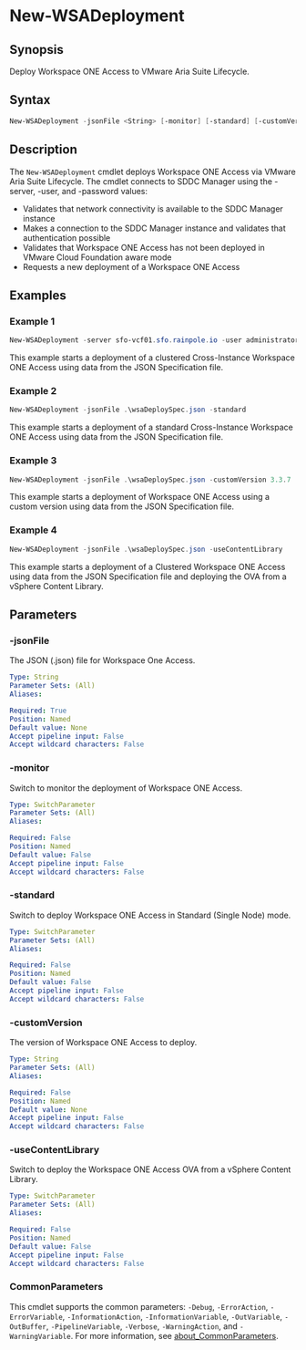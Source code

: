 # New-WSADeployment

## Synopsis

Deploy Workspace ONE Access to VMware Aria Suite Lifecycle.

## Syntax

``` PowerShell
New-WSADeployment -jsonFile <String> [-monitor] [-standard] [-customVersion <String>] [-useContentLibrary] [<CommonParameters>]
```

## Description

The `New-WSADeployment` cmdlet deploys Workspace ONE Access via VMware Aria Suite Lifecycle.
The cmdlet connects to SDDC Manager using the -server, -user, and -password values:

- Validates that network connectivity is available to the SDDC Manager instance
- Makes a connection to the SDDC Manager instance and validates that authentication possible
- Validates that Workspace ONE Access has not been deployed in VMware Cloud Foundation aware mode
- Requests a new deployment of a Workspace ONE Access

## Examples

### Example 1

``` PowerShell
New-WSADeployment -server sfo-vcf01.sfo.rainpole.io -user administrator@vsphere.local -pass VMw@re1! -jsonFile .\wsaDeploySpec.json
```

This example starts a deployment of a clustered Cross-Instance Workspace ONE Access using data from the JSON Specification file.

### Example 2

``` PowerShell
New-WSADeployment -jsonFile .\wsaDeploySpec.json -standard
```

This example starts a deployment of a standard Cross-Instance Workspace ONE Access using data from the JSON Specification file.

### Example 3

``` PowerShell
New-WSADeployment -jsonFile .\wsaDeploySpec.json -customVersion 3.3.7
```

This example starts a deployment of Workspace ONE Access using a custom version using data from the JSON Specification file.

### Example 4

``` PowerShell
New-WSADeployment -jsonFile .\wsaDeploySpec.json -useContentLibrary
```

This example starts a deployment of a Clustered Workspace ONE Access using data from the JSON Specification file and deploying the OVA from a vSphere Content Library.

## Parameters

### -jsonFile

The JSON (.json) file for Workspace One Access.

```yaml
Type: String
Parameter Sets: (All)
Aliases:

Required: True
Position: Named
Default value: None
Accept pipeline input: False
Accept wildcard characters: False
```

### -monitor

Switch to monitor the deployment of Workspace ONE Access.

```yaml
Type: SwitchParameter
Parameter Sets: (All)
Aliases:

Required: False
Position: Named
Default value: False
Accept pipeline input: False
Accept wildcard characters: False
```

### -standard

Switch to deploy Workspace ONE Access in Standard (Single Node) mode.

```yaml
Type: SwitchParameter
Parameter Sets: (All)
Aliases:

Required: False
Position: Named
Default value: False
Accept pipeline input: False
Accept wildcard characters: False
```

### -customVersion

The version of Workspace ONE Access to deploy.

```yaml
Type: String
Parameter Sets: (All)
Aliases:

Required: False
Position: Named
Default value: None
Accept pipeline input: False
Accept wildcard characters: False
```

### -useContentLibrary

Switch to deploy the Workspace ONE Access OVA from a vSphere Content Library.

```yaml
Type: SwitchParameter
Parameter Sets: (All)
Aliases:

Required: False
Position: Named
Default value: False
Accept pipeline input: False
Accept wildcard characters: False
```

### CommonParameters

This cmdlet supports the common parameters: `-Debug`, `-ErrorAction`, `-ErrorVariable`, `-InformationAction`, `-InformationVariable`, `-OutVariable`, `-OutBuffer`, `-PipelineVariable`, `-Verbose`, `-WarningAction`, and `-WarningVariable`. For more information, see [about_CommonParameters](http://go.microsoft.com/fwlink/?LinkID=113216).
